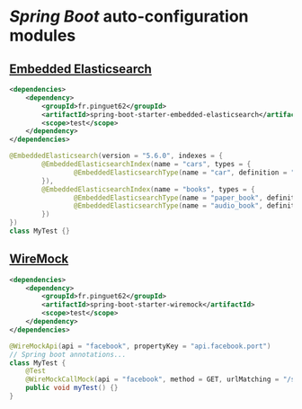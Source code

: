 # *Spring Boot* auto-configuration modules

## [Embedded Elasticsearch](https://github.com/allegro/embedded-elasticsearch)

```xml
<dependencies>
    <dependency>
        <groupId>fr.pinguet62</groupId>
        <artifactId>spring-boot-starter-embedded-elasticsearch</artifactId>
        <scope>test</scope>
    </dependency>
</dependencies>
```

```java
@EmbeddedElasticsearch(version = "5.6.0", indexes = {
        @EmbeddedElasticsearchIndex(name = "cars", types = {
                @EmbeddedElasticsearchType(name = "car", definition = "classpath:car-mapping.json"),
        }),
        @EmbeddedElasticsearchIndex(name = "books", types = {
                @EmbeddedElasticsearchType(name = "paper_book", definition = "classpath:paper-book-mapping.json"),
                @EmbeddedElasticsearchType(name = "audio_book", definition = "classpath:audio-book-mapping.json")
        })
})
class MyTest {}
```

## [WireMock](http://wiremock.org/docs/junit-rule)

```xml
<dependencies>
    <dependency>
        <groupId>fr.pinguet62</groupId>
        <artifactId>spring-boot-starter-wiremock</artifactId>
        <scope>test</scope>
    </dependency>
</dependencies>
```

```java
@WireMockApi(api = "facebook", propertyKey = "api.facebook.port")
// Spring boot annotations...
class MyTest {
    @Test
    @WireMockCallMock(api = "facebook", method = GET, urlMatching = "/second", status = 200, bodyResource = "classpath:fr/pinguet62/springboot/wiremock/test.txt")
    public void myTest() {}
}
```
